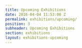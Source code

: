 ```yaml
---
title: Upcoming Exhibitions
date: 2016-04-04 11:53:00 Z
permalink: exhibitions/upcoming/
position: 3
subheader: Upcoming Exhibitions
section: exhibitions
layout: exhibitions-upcoming
---
```


